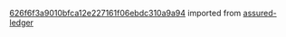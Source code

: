 [626f6f3a9010bfca12e227161f06ebdc310a9a94](https://github.com/insolar/assured-ledger/commit/626f6f3a9010bfca12e227161f06ebdc310a9a94) imported from [assured-ledger](https://github.com/insolar/assured-ledger)
